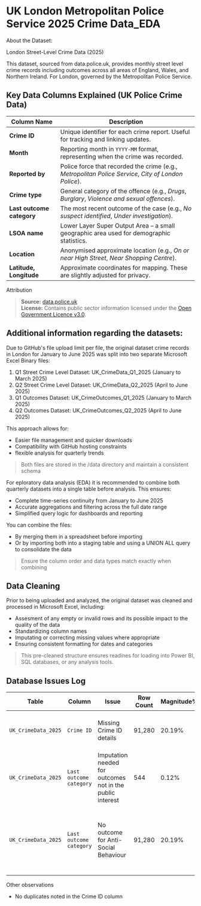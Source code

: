 # UK London Metropolitan Police Service 2025 Crime Data_EDA

About the Dataset:

London Street-Level Crime Data (2025)

This dataset, sourced from data.police.uk, provides monthly street level crime records including outcomes 
across all areas of England, Wales, and Northern Ireland. For London, governed by the Metropolitan Police Service.


## Key Data Columns Explained (UK Police Crime Data)

| **Column Name**           | **Description**                                                                                         |
|---------------------------|---------------------------------------------------------------------------------------------------------|
| **Crime ID**              | Unique identifier for each crime report. Useful for tracking and linking updates.                       |
| **Month**                 | Reporting month in `YYYY-MM` format, representing when the crime was recorded.                          |
| **Reported by**           | Police force that recorded the crime (e.g., *Metropolitan Police Service*, *City of London Police*).    |
| **Crime type**            | General category of the offence (e.g., *Drugs*, *Burglary*, *Violence and sexual offences*).            |
| **Last outcome category** | The most recent outcome of the case (e.g., *No suspect identified*, *Under investigation*).             |
| **LSOA name**             | Lower Layer Super Output Area – a small geographic area used for demographic statistics.                |
| **Location**              | Anonymised approximate location (e.g., *On or near High Street*, *Near Shopping Centre*).               |
| **Latitude, Longitude**   | Approximate coordinates for mapping. These are slightly adjusted for privacy.                           |


Attribution

> **Source:** [data.police.uk](https://data.police.uk/data/)  
> **License:** Contains public sector information licensed under the [Open Government Licence v3.0](https://www.nationalarchives.gov.uk/doc/open-government-licence/version/3/).


## Additional information regarding the datasets:

Due to GitHub's file upload limit per file, the original dataset crime records in London for January to June 2025 was split into two separate Microsoft Excel Binary files:
1. Q1 Street Crime Level Dataset: UK_CrimeData_Q1_2025 (January to March 2025)
2. Q2 Street Crime Level Dataset: UK_CrimeData_Q2_2025 (April to June 2025)
3. Q1 Outcomes Dataset: UK_CrimeOutcomes_Q1_2025 (January to March 2025)
4. Q2 Outcomes Dataset: UK_CrimeOutcomes_Q2_2025 (April to June 2025)

This approach allows for:
* Easier file management and quicker downloads
* Compatibility with GitHub hosting constraints
* flexible analysis for quarterly trends
> Both files are stored in the /data directory and maintain a consistent schema

For eploratory data analysis (EDA) it is recommended to combine both quarterly datasets into a single table before analysis. This ensures:
* Complete time-series continuity from January to June 2025 
* Accurate aggregations and filtering across the full date range 
* Simplified query logic for dashboards and reporting

You can combine the files:
* By merging them in a spreadsheet before importing
* Or by importing both into a staging table and using a UNION ALL query to consolidate the data
> Ensure the column order and data types match exactly when combining

## Data Cleaning
Prior to being uploaded and analyzed, the original dataset was cleaned and processed in Microsoft Excel, including:
* Assesment of any empty or invalid rows and its possible impact to the quality of the data
* Standardizing column names 
* Imputating or correcting missing values where appropriate
* Ensuring consistent formatting for dates and categories
> This pre-cleaned structure ensures readines for loading into Power BI, SQL databases, or any analysis tools.

## Database Issues Log

| **Table**              | **Column**              | **Issue**                                                 | **Row Count** | **Magnitude%** | **Magnitude\$** | **Solvable?** | **Resolution**                                                                                    | **Decision Context / Remarks**                                                                                  |
| ---------------------- | ----------------------- | --------------------------------------------------------- | ------------- | -------------- | --------------- | ------------- | ------------------------------------------------------------------------------------------------- | --------------------------------------------------------------------------------------------------------------- |
| `UK_CrimeData_2025`  | `Crime ID`              | Missing Crime ID details                                  | 91,280        | 20.19%         | n/a             | ✅ Yes         | No action needed                                                                                  | Missing Crime IDs could possibly relate to "Anti-Social Behaviour" in the Crime Types column                    |
| `UK_CrimeData_2025`  | `Last outcome category` | Imputation needed for outcomes not in the public interest | 544           | 0.12%          | n/a             | ✅ Yes         | Narrowed down to one single category                                                              | Affected crime types were all similar                                                                           |
| `UK_CrimeData_2025`  | `Last outcome category` | No outcome for Anti-Social Behaviour                      | 91,280        | 20.19%         | n/a             | ✅ Yes         | Inquiry with the concerned department. Imputed as “Further action is not in the public interest.” | For analysis/visualization purposes, outcome is standardized                                                    |


Other observations
* No duplicates noted in the Crime ID column

